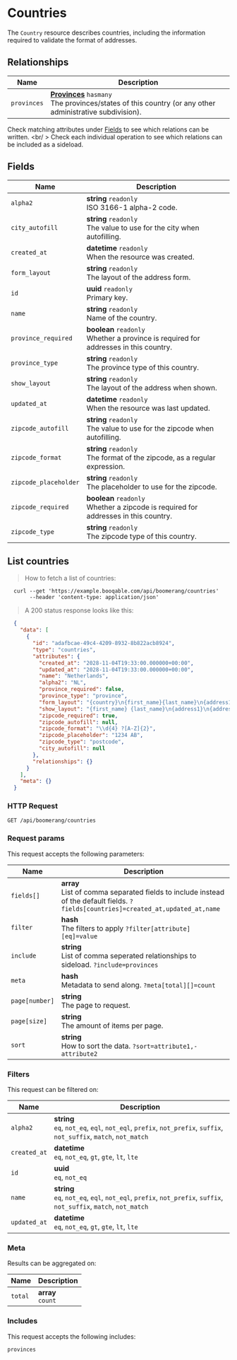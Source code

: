 # Countries

The `Country` resource describes countries,
including the information required to validate the format of addresses.

## Relationships
Name | Description
-- | --
`provinces` | **[Provinces](#provinces)** `hasmany`<br>The provinces/states of this country (or any other administrative subdivision). 


Check matching attributes under [Fields](#countries-fields) to see which relations can be written.
<br/ >
Check each individual operation to see which relations can be included as a sideload.
## Fields

 Name | Description
-- | --
`alpha2` | **string** `readonly`<br>ISO 3166-1 alpha-2 code. 
`city_autofill` | **string** `readonly`<br>The value to use for the city when autofilling. 
`created_at` | **datetime** `readonly`<br>When the resource was created.
`form_layout` | **string** `readonly`<br>The layout of the address form. 
`id` | **uuid** `readonly`<br>Primary key.
`name` | **string** `readonly`<br>Name of the country. 
`province_required` | **boolean** `readonly`<br>Whether a province is required for addresses in this country. 
`province_type` | **string** `readonly`<br>The province type of this country. 
`show_layout` | **string** `readonly`<br>The layout of the address when shown. 
`updated_at` | **datetime** `readonly`<br>When the resource was last updated.
`zipcode_autofill` | **string** `readonly`<br>The value to use for the zipcode when autofilling. 
`zipcode_format` | **string** `readonly`<br>The format of the zipcode, as a regular expression. 
`zipcode_placeholder` | **string** `readonly`<br>The placeholder to use for the zipcode. 
`zipcode_required` | **boolean** `readonly`<br>Whether a zipcode is required for addresses in this country. 
`zipcode_type` | **string** `readonly`<br>The zipcode type of this country. 


## List countries


> How to fetch a list of countries:

```shell
  curl --get 'https://example.booqable.com/api/boomerang/countries'
       --header 'content-type: application/json'
```

> A 200 status response looks like this:

```json
  {
    "data": [
      {
        "id": "adafbcae-49c4-4209-8932-8b822acb8924",
        "type": "countries",
        "attributes": {
          "created_at": "2028-11-04T19:33:00.000000+00:00",
          "updated_at": "2028-11-04T19:33:00.000000+00:00",
          "name": "Netherlands",
          "alpha2": "NL",
          "province_required": false,
          "province_type": "province",
          "form_layout": "{country}\n{first_name}{last_name}\n{address1}\n{address2}\n{zipcode}{city}",
          "show_layout": "{first_name} {last_name}\n{address1}\n{address2}\n{zipcode} {city}\n{country}",
          "zipcode_required": true,
          "zipcode_autofill": null,
          "zipcode_format": "\\d{4} ?[A-Z]{2}",
          "zipcode_placeholder": "1234 AB",
          "zipcode_type": "postcode",
          "city_autofill": null
        },
        "relationships": {}
      }
    ],
    "meta": {}
  }
```

### HTTP Request

`GET /api/boomerang/countries`

### Request params

This request accepts the following parameters:

Name | Description
-- | --
`fields[]` | **array** <br>List of comma separated fields to include instead of the default fields. `?fields[countries]=created_at,updated_at,name`
`filter` | **hash** <br>The filters to apply `?filter[attribute][eq]=value`
`include` | **string** <br>List of comma seperated relationships to sideload. `?include=provinces`
`meta` | **hash** <br>Metadata to send along. `?meta[total][]=count`
`page[number]` | **string** <br>The page to request.
`page[size]` | **string** <br>The amount of items per page.
`sort` | **string** <br>How to sort the data. `?sort=attribute1,-attribute2`


### Filters

This request can be filtered on:

Name | Description
-- | --
`alpha2` | **string** <br>`eq`, `not_eq`, `eql`, `not_eql`, `prefix`, `not_prefix`, `suffix`, `not_suffix`, `match`, `not_match`
`created_at` | **datetime** <br>`eq`, `not_eq`, `gt`, `gte`, `lt`, `lte`
`id` | **uuid** <br>`eq`, `not_eq`
`name` | **string** <br>`eq`, `not_eq`, `eql`, `not_eql`, `prefix`, `not_prefix`, `suffix`, `not_suffix`, `match`, `not_match`
`updated_at` | **datetime** <br>`eq`, `not_eq`, `gt`, `gte`, `lt`, `lte`


### Meta

Results can be aggregated on:

Name | Description
-- | --
`total` | **array** <br>`count`


### Includes

This request accepts the following includes:

`provinces`





